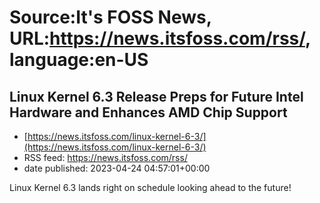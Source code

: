 # Source:It's FOSS News, URL:https://news.itsfoss.com/rss/, language:en-US

## Linux Kernel 6.3 Release Preps for Future Intel Hardware and Enhances AMD Chip Support
 - [https://news.itsfoss.com/linux-kernel-6-3/](https://news.itsfoss.com/linux-kernel-6-3/)
 - RSS feed: https://news.itsfoss.com/rss/
 - date published: 2023-04-24 04:57:01+00:00

Linux Kernel 6.3 lands right on schedule looking ahead to the future!

